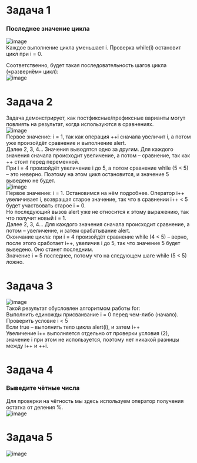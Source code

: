 # Задача 1  
### Последнее значение цикла  
![image](https://user-images.githubusercontent.com/113675674/209465556-18fed7e9-b8ed-4d01-b514-f894bded9904.png)  
Каждое выполнение цикла уменьшает i. Проверка while(i) остановит цикл при i = 0.  

Соответственно, будет такая последовательность шагов цикла («развернём» цикл):  
![image](https://user-images.githubusercontent.com/113675674/209465563-ed8d37fd-4517-49eb-86c6-faeb49f7b81a.png)  


# Задача 2  
Задача демонстрирует, как постфиксные/префиксные варианты могут повлиять на результат, когда используются в сравнениях.  
![image](https://user-images.githubusercontent.com/113675674/209465892-80cd28ea-fc57-4248-bae3-1324fb5e9a8f.png)  
Первое значение: i = 1, так как операция ++i сначала увеличит i, а потом уже произойдёт сравнение и выполнение alert.   
Далее 2, 3, 4… Значения выводятся одно за другим. Для каждого значения сначала происходит увеличение, а потом – сравнение, так как ++ стоит перед переменной.   
При i = 4 произойдёт увеличение i до 5, а потом сравнение while (5 < 5) – это неверно. Поэтому на этом цикл остановится, и значение 5 выведено не будет.  
![image](https://user-images.githubusercontent.com/113675674/209465930-f8f2a032-813c-49ff-b752-1eed849fc510.png)  
Первое значение: i = 1. Остановимся на нём подробнее. Оператор i++ увеличивает i, возвращая старое значение, так что в сравнении i++ < 5 будет участвовать старое i = 0.  
Но последующий вызов alert уже не относится к этому выражению, так что получит новый i = 1.  
Далее 2, 3, 4… Для каждого значения сначала происходит сравнение, а потом – увеличение, и затем срабатывание alert.  
Окончание цикла: при i = 4 произойдёт сравнение while (4 < 5) – верно, после этого сработает i++, увеличив i до 5, так что значение 5 будет выведено. Оно станет последним.  
Значение i = 5 последнее, потому что на следующем шаге while (5 < 5) ложно.  

# Задача 3  
![image](https://user-images.githubusercontent.com/113675674/209474575-12e88a9b-dc9b-4950-9633-af276ec4f200.png)  
Такой результат обусловлен алгоритмом работы for:  
Выполнить единожды присваивание i = 0 перед чем-либо (начало).  
Проверить условие i < 5  
Если true – выполнить тело цикла alert(i), и затем i++  
Увеличение i++ выполняется отдельно от проверки условия (2), значение i при этом не используется, поэтому нет никакой разницы между i++ и ++i.  

# Задача 4  
###  Выведите чётные числа  
Для проверки на чётность мы здесь используем оператор получения остатка от деления %.  
![image](https://user-images.githubusercontent.com/113675674/209534715-93c9b4be-0cea-4566-88a1-a3b357e83f50.png)  


# Задача 5  
![image](https://user-images.githubusercontent.com/113675674/209534923-73c7d363-adf8-4f06-9aa8-3c90b4ddb72c.png)  

